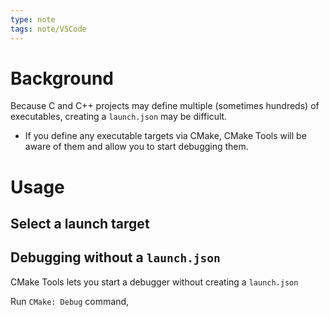 ```yaml
---
type: note
tags: note/VSCode
---
```

# Background
Because C and C++ projects may define multiple (sometimes hundreds) of executables, creating a `launch.json` may be difficult. 
- If you define any executable targets via CMake, CMake Tools will be aware of them and allow you to start debugging them. 

# Usage
## Select a launch target
## Debugging without a `launch.json`
CMake Tools lets you start a debugger without creating a `launch.json`

Run `CMake: Debug` command, 

